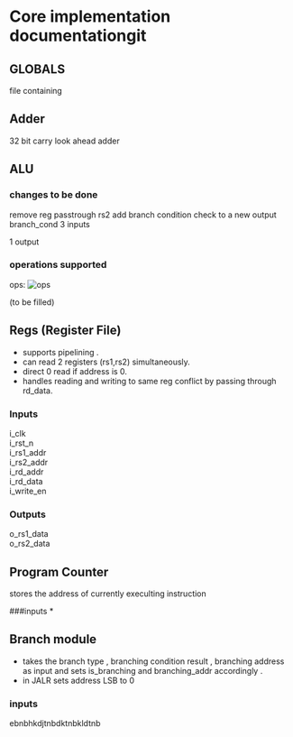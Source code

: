 # **Core implementation documentationgit**

## GLOBALS 
file containing 
## Adder

32 bit carry look ahead adder

## ALU
### changes to be done 
remove reg 
passtrough rs2
add branch condition check to a new output branch_cond 
3 inputs 

1 output 

### operations supported

ops: ![ops](https://github.com/ursonor99/Capstone/blob/323b50f3e6700b7afaceb022eeed8e48097d68cd/bin/alu%20operations.png)

(to be filled)

## Regs (Register File) 
* supports pipelining .
* can read 2 registers (rs1,rs2) simultaneously.
* direct 0 read if address is 0.
* handles reading and writing to same reg conflict by passing through rd_data.


### Inputs
i_clk  
i_rst_n  
i_rs1_addr  
i_rs2_addr  
i_rd_addr  
i_rd_data  
i_write_en  

### Outputs
o_rs1_data  
o_rs2_data  

## Program Counter 
stores the address of currently execulting instruction 

###inputs 
* 



## Branch module 
* takes the branch type , branching condition result , branching address as input and sets is_branching and branching_addr accordingly .
* in JALR sets address LSB to 0 

### inputs 
ebnbhkdjtnbdktnbkldtnb